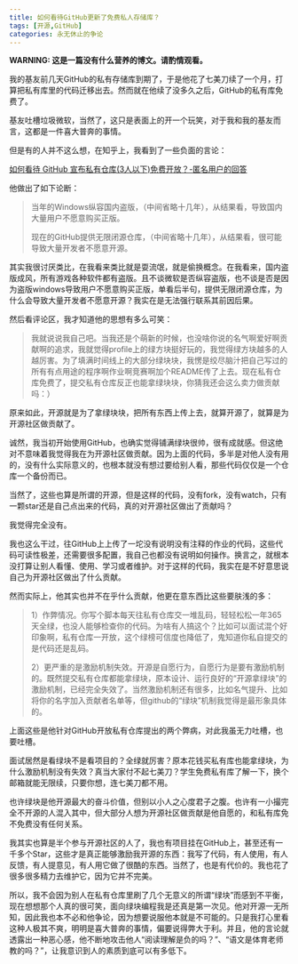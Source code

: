 ```yaml
---
title: 如何看待GitHub更新了免费私人存储库？
tags: [开源,GitHub]
categories: 永无休止的争论
---
```


**WARNING: 这是一篇没有什么营养的博文。请酌情观看。**

我的基友前几天GitHub的私有存储库到期了，于是他花了七美刀续了一个月，打算把私有库里的代码迁移出去。然而就在他续了没多久之后，GitHub的私有库免费了。

基友吐槽垃圾微软，当然了，这只是表面上的开一个玩笑，对于我和我的基友而言，这都是一件喜大普奔的事情。

但是有的人并不这么想，在知乎上，我看到了一些负面的言论：

[如何看待 GitHub 宣布私有仓库(3人以下)免费开放？-匿名用户的回答](https://www.zhihu.com/question/308400583/answer/569149200)

他做出了如下论断：

> 当年的Windows纵容国内盗版，（中间省略十几年），从结果看，导致国内大量用户不愿意购买正版。
>
> 现在的GitHub提供无限闭源仓库，（中间省略十几年），从结果看，很可能导致大量开发者不愿意开源。

其实我很讨厌类比，在我看来类比就是耍流氓，就是偷换概念。在我看来，国内盗版成风，所有游戏各种软件都有盗版。且不谈微软是否纵容盗版，也不谈是否是因为盗版windows导致用户不愿意购买正版，单看后半句，提供无限闭源仓库，为什么会导致大量开发者不愿意开源？我实在是无法强行联系其前因后果。

然后看评论区，我才知道他的思想有多么可笑：

> 我就说说我自己吧。当我还是个萌新的时候，也没啥你说的名气啊爱好啊贡献啊的追求，我就觉得profile上的绿方块挺好玩的，我觉得绿方块越多的人越厉害。为了填满时间线上的大部分绿块块，我愣是绞尽脑汁把自己写过的所有有点用途的程序啊作业啊竞赛啊加个README传了上去。现在私有仓库免费了，提交私有仓库反正也能拿绿块块，你猜我还会这么卖力做贡献吗：）

原来如此，开源就是为了拿绿块块，把所有东西上传上去，就算开源了，就算是为开源社区做贡献了。

诚然，我当初开始使用GitHub，也确实觉得铺满绿块很帅，很有成就感。但这绝对不意味着我觉得我在为开源社区做贡献。因为上面的代码，多半是对他人没有用的，没有什么实际意义的，也根本就没有想过要给别人看，那些代码仅仅是一个仓库一个备份而已。

当然了，这些也算是所谓的开源，但是这样的代码，没有fork，没有watch，只有一颗star还是自己点出来的代码，真的对开源社区做出了贡献吗？

我觉得完全没有。

我也这么干过，往GitHub上上传了一坨没有说明没有注释的作业的代码，这些代码可读性极差，还需要很多配置，我自己也都没有说明如何操作。换言之，就根本没打算让别人看懂、使用、学习或者维护。对于这样的代码，我实在是不好意思说自己为开源社区做出了什么贡献。

然而实际上，他其实也并不在乎什么贡献，他更在意东西比这些要肤浅的多：

>  1）作弊情况。你写个脚本每天往私有仓库交一堆乱码，轻轻松松一年365天全绿，也没人能够检查你的代码。为啥有人搞这个？比如可以面试混个好印象啊，私有仓库一开放，这个绿榜可信度也降低了，鬼知道你私自提交的是代码还是乱码。
>
> 2）更严重的是激励机制失效。开源是自愿行为，自愿行为是要有激励机制的。既然提交私有仓库都能拿绿块，原本设计、运行良好的“开源拿绿块”的激励机制，已经完全失效了。当然激励机制还有很多，比如名气提升、比如将你的名字加入贡献者名单等，但github的“绿块”机制我觉得是最形象具体的。

上面这些是他针对GitHub开放私有仓库提出的两个弊病，对此我虽无力吐槽，也要吐槽。

面试居然是看绿块不是看项目的？全绿就厉害？原本花钱买私有库也能拿绿块，为什么激励机制没有失效？真当大家付不起七美刀？学生免费私有库了解一下，换个邮箱就能无限续，只要你想，连七美刀都不用。

也许绿块是他开源最大的奋斗价值，但别以小人之心度君子之腹。也许有一小撮完全不开源的人混入其中，但大部分人想为开源社区做贡献是他自愿的，和私有库免不免费没有任何关系。

我其实也算是半个参与开源社区的人了，我也有项目挂在GitHub上，甚至还有一千多个Star，这些才是真正能够激励我开源的东西：我写了代码，有人使用，有人反馈，有人提意见，有人用它做了很酷的东西。当然了，也是有代价的。我也花了很多很多精力去维护它，因为它并不完美。

所以，我不会因为别人在私有仓库里刷了几个无意义的所谓“绿块”而感到不平衡，现在想想那个人真的很可笑，面向绿块编程我是还真是第一次见。他对开源一无所知，因此我也本不必和他争论，因为想要说服他本就是不可能的。只是我打心里看这种人极其不爽，明明是喜大普奔的事情，偏要说得弊大于利。并且，他的言论就透露出一种恶心感，他不断地攻击他人“阅读理解是负的吗？”、“语文是体育老师教的吗？”，让我意识到人的素质到底可以有多低下。

